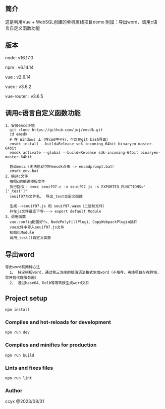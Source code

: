 ## 简介
  这是利用Vue + WebSQL创建的单机离线项目demo
    附加：导出word、调用c语言自定义函数功能
## 版本
  <p> node: v16.17.0</p>
  <p> npm : v6.14.14</p>
  <p> vue : v2.6.14</p>
  <p> vuex : v3.6.2</p>
  <p> vue-router : v3.6.5</p>

## 调用c语言自定义函数功能
```
1、安装emcc环境
  git clone https://github.com/juj/emsdk.git
  cd emsdk
  # 在 Windows 上（在cmd中不行，可以在git bash界面）
  emsdk install --build=Release sdk-incoming-64bit binaryen-master-64bit
  emsdk activate --global --build=Release sdk-incoming-64bit binaryen-master-64bit

  启动emcc（无法启动可到emsdk点击 -> emcmdprompt.bat）
  emsdk_env.bat
2、编译c文件
  按照c的编译模板文件
  执行指令： emcc seuif97.c -o seuif97.js -s EXPORTED_FUNCTIONS="['_test']"  
  seuif97为文件名、 导出_test自定义函数

  生成-->seuif97.js 和 seuif97.wasm（二进制文件）
  并在js文件最底下写---> export default Module
3、调用函数
  vue.config配置好fs、NodePolyfillPlugi、CopyWebpackPlugin插件
  vue文件中导入seuif97.js文件
  初始化Module
  调用_test()自定义函数
```
## 导出word
```
导出word有两种方法
  1、 特定模板word，通过第三方库的插值语法格式生成word（不推荐、离线项目存在跨域，需开启代理服务器）
  2、 通过base64、Bolb等等转换生成word文件
```

## Project setup
```
npm install
```

### Compiles and hot-reloads for development
```
npm run dev
```

### Compiles and minifies for production
```
npm run build
```

### Lints and fixes files
```
npm run lint
```

### Author
  ccyx @2023/08/31
